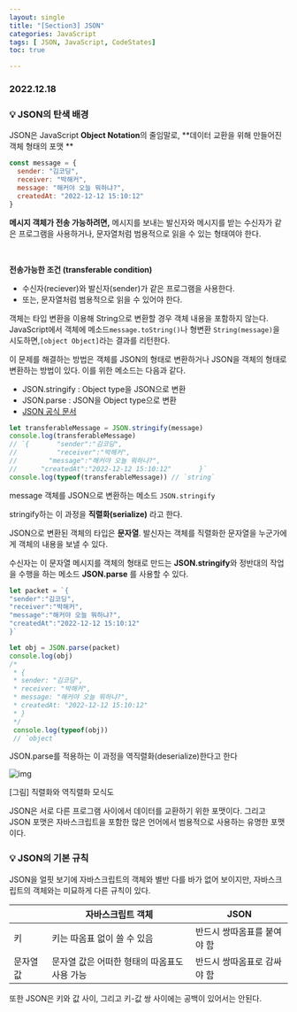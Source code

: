 ```yaml
---
layout: single
title: "[Section3] JSON"
categories: JavaScript
tags: [ JSON, JavaScript, CodeStates]
toc: true

---
```


### 2022.12.18

### 💡 JSON의 탄색 배경 

JSON은 JavaScript **Object Notation**의 줄임말로, **데이터 교환을 위해 만들어진 객체 형태의 포맷 **

```js
const message = {
  sender: "김코딩",
  receiver: "박해커",
  message: "해커야 오늘 뭐하냐?",
  createdAt: "2022-12-12 15:10:12"
}
```

**메시지 객체가 전송 가능하려면,** 메시지를 보내는 발신자와 메시지를 받는 수신자가 같은 프로그램을 사용하거나, 문자열처럼 범용적으로 읽을 수 있는 형태여야 한다.

​        

**전송가능한 조건 (transferable condition)**       

- 수신자(reciever)와 발신자(sender)가 같은 프로그램을 사용한다. 
- 또는, 문자열처럼 범용적으로 읽을 수 있어야 한다. 

객체는 타입 변환을 이용해 String으로 변환할 경우 객체 내용을 포함하지 않는다. JavaScript에서 객체에 메소드`message.toString()`나 형변환 `String(message)`을 시도하면,` [object Object] `라는 결과를 리턴한다.

이 문제를 해결하는 방법은 객체를 JSON의 형태로 변환하거나 JSON을 객체의 형태로 변환하는 방법이 있다. 이를 위한 메소드는 다음과 같다.

- JSON.stringify : Object type을 JSON으로 변환
- JSON.parse : JSON을 Object type으로 변환
- [JSON 공식 문서](https://www.json.org/json-en.html)

```js
let transferableMessage = JSON.stringify(message)
console.log(transferableMessage) 
// `{		"sender":"김코딩",
//			"receiver":"박해커",
//		  "message":"해커야 오늘 뭐하냐?",
//	    "createdAt":"2022-12-12 15:10:12"		}`
console.log(typeof(transferableMessage)) // `string`
```

message 객체를 JSON으로 변환하는 메소드 `JSON.stringify`

stringify하는 이 과정을 **직렬화(serialize)** 라고 한다.

JSON으로 변환된 객체의 타입은 **문자열**. 발신자는 객체를 직렬화한 문자열을 누군가에게 객체의 내용을 보낼 수 있다. 

수신자는 이 문자열 메시지를 객체의 형태로 만드는 **JSON.stringify**와 정반대의 작업을 수행을 하는 메소드 **JSON.parse** 를 사용할 수 있다.

 

```js
let packet = `{
"sender":"김코딩",
"receiver":"박해커",
"message":"해커야 오늘 뭐하냐?",
"createdAt":"2022-12-12 15:10:12"	
}`

let obj = JSON.parse(packet)
console.log(obj)
/*
 * {
 * sender: "김코딩",
 * receiver: "박해커",
 * message: "해커야 오늘 뭐하냐?",
 * createdAt: "2022-12-12 15:10:12"
 * }
 */
 console.log(typeof(obj))
 // `object`
```

JSON.parse를 적용하는 이 과정을 역직렬화(deserialize)한다고 한다

 

![img](https://blog.kakaocdn.net/dn/bnihhz/btq8jJQbkb5/KtDkh5WKEn53JpCfrkzNk0/img.png)

[그림] 직렬화와 역직렬화 모식도

JSON은 서로 다른 프로그램 사이에서 데이터를 교환하기 위한 포맷이다. 그리고 JSON 포맷은 자바스크립트을 포함한 많은 언어에서 범용적으로 사용하는 유명한 포맷이다.



### 💡 JSON의 기본 규칙

JSON을 얼핏 보기에 자바스크립트의 객체와 별반 다를 바가 없어 보이지만, 자바스크립트의 객체와는 미묘하게 다른 규칙이 있다.

|           | 자바스크립트 객체                            | JSON                        |
| --------- | -------------------------------------------- | --------------------------- |
| 키        | 키는 따옴표 없이 쓸 수 있음                  | 반드시 쌍따옴표를 붙여야 함 |
| 문자열 값 | 문자열 값은 어떠한 형태의 따옴표도 사용 가능 | 반드시 쌍따옴표로 감싸야 함 |

 또한 JSON은 키와 값 사이, 그리고 키-값 쌍 사이에는 공백이 있어서는 안된다.

